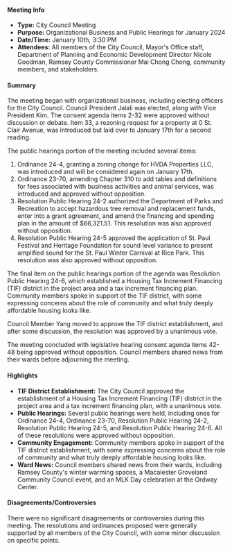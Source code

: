 ---
---

#### Meeting Info
* **Type:** City Council Meeting
* **Purpose:** Organizational Business and Public Hearings for January 2024
* **Date/Time:** January 10th, 3:30 PM
* **Attendees:** All members of the City Council, Mayor's Office staff, Department of Planning and Economic Development Director Nicole Goodman, Ramsey County Commissioner Mai Chong Chong, community members, and stakeholders.

#### Summary

The meeting began with organizational business, including electing officers for the City Council. Council President Jalali was elected, along with Vice President Kim. The consent agenda items 2-32 were approved without discussion or debate. Item 33, a rezoning request for a property at 0 St. Clair Avenue, was introduced but laid over to January 17th for a second reading.

The public hearings portion of the meeting included several items:

1. Ordinance 24-4, granting a zoning change for HVDA Properties LLC, was introduced and will be considered again on January 17th.
2. Ordinance 23-70, amending Chapter 310 to add tables and definitions for fees associated with business activities and animal services, was introduced and approved without opposition.
3. Resolution Public Hearing 24-2 authorized the Department of Parks and Recreation to accept hazardous tree removal and replacement funds, enter into a grant agreement, and amend the financing and spending plan in the amount of $66,321.51. This resolution was also approved without opposition.
4. Resolution Public Hearing 24-5 approved the application of St. Paul Festival and Heritage Foundation for sound level variance to present amplified sound for the St. Paul Winter Carnival at Rice Park. This resolution was also approved without opposition.

The final item on the public hearings portion of the agenda was Resolution Public Hearing 24-6, which established a Housing Tax Increment Financing (TIF) district in the project area and a tax increment financing plan. Community members spoke in support of the TIF district, with some expressing concerns about the role of community and what truly deeply affordable housing looks like.

Council Member Yang moved to approve the TIF district establishment, and after some discussion, the resolution was approved by a unanimous vote.

The meeting concluded with legislative hearing consent agenda items 42-48 being approved without opposition. Council members shared news from their wards before adjourning the meeting.

#### Highlights

* **TIF District Establishment:** The City Council approved the establishment of a Housing Tax Increment Financing (TIF) district in the project area and a tax increment financing plan, with a unanimous vote.
* **Public Hearings:** Several public hearings were held, including ones for Ordinance 24-4, Ordinance 23-70, Resolution Public Hearing 24-2, Resolution Public Hearing 24-5, and Resolution Public Hearing 24-6. All of these resolutions were approved without opposition.
* **Community Engagement:** Community members spoke in support of the TIF district establishment, with some expressing concerns about the role of community and what truly deeply affordable housing looks like.
* **Ward News:** Council members shared news from their wards, including Ramsey County's winter warming spaces, a Macalester Groveland Community Council event, and an MLK Day celebration at the Ordway Center.

#### Disagreements/Controversies

There were no significant disagreements or controversies during this meeting. The resolutions and ordinances proposed were generally supported by all members of the City Council, with some minor discussion on specific points.

